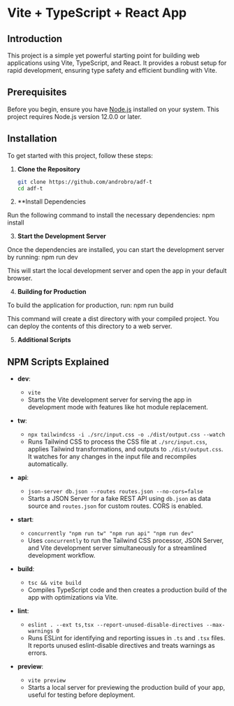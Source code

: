 # Vite + TypeScript + React App

## Introduction

This project is a simple yet powerful starting point for building web applications using Vite, TypeScript, and React. It provides a robust setup for rapid development, ensuring type safety and efficient bundling with Vite.

## Prerequisites

Before you begin, ensure you have [Node.js](https://nodejs.org/) installed on your system. This project requires Node.js version 12.0.0 or later.

## Installation

To get started with this project, follow these steps:

1. **Clone the Repository**

   ```bash
   git clone https://github.com/androbro/adf-t
   cd adf-t
   ```
2. **Install Dependencies

Run the following command to install the necessary dependencies:
npm install

3. **Start the Development Server**
   
Once the dependencies are installed, you can start the development server by running:
npm run dev

This will start the local development server and open the app in your default browser.

4. **Building for Production**
   
To build the application for production, run:
npm run build

This command will create a dist directory with your compiled project. You can deploy the contents of this directory to a web server.

5. **Additional Scripts**
## NPM Scripts Explained

- **dev**: 
  - `vite`
  - Starts the Vite development server for serving the app in development mode with features like hot module replacement.

- **tw**: 
  - `npx tailwindcss -i ./src/input.css -o ./dist/output.css --watch`
  - Runs Tailwind CSS to process the CSS file at `./src/input.css`, applies Tailwind transformations, and outputs to `./dist/output.css`. It watches for any changes in the input file and recompiles automatically.

- **api**: 
  - `json-server db.json --routes routes.json --no-cors=false`
  - Starts a JSON Server for a fake REST API using `db.json` as data source and `routes.json` for custom routes. CORS is enabled.

- **start**: 
  - `concurrently "npm run tw" "npm run api" "npm run dev"`
  - Uses `concurrently` to run the Tailwind CSS processor, JSON Server, and Vite development server simultaneously for a streamlined development workflow.

- **build**: 
  - `tsc && vite build`
  - Compiles TypeScript code and then creates a production build of the app with optimizations via Vite.

- **lint**: 
  - `eslint . --ext ts,tsx --report-unused-disable-directives --max-warnings 0`
  - Runs ESLint for identifying and reporting issues in `.ts` and `.tsx` files. It reports unused eslint-disable directives and treats warnings as errors.

- **preview**: 
  - `vite preview`
  - Starts a local server for previewing the production build of your app, useful for testing before deployment.

